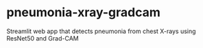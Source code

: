 # pneumonia-xray-gradcam
Streamlit web app that detects pneumonia from chest X-rays using ResNet50 and Grad-CAM
